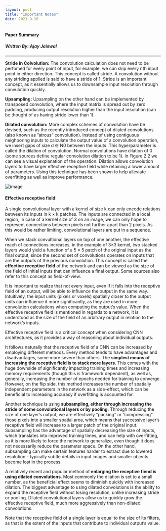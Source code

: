 ```yaml
---
layout: post
title: "Important Notes"
date: 2021-9-10
---
```


#### Paper Summary
##### Written By: Ajay Jaiswal
------------------

**Stride in Colvolution:** The convolution calculation does not need to be perfomed for every point of input, for example, we can skip every nth input point in either direction. This concept is called stride. A convolution without any striding applied is said to have a stride of 1. Stride is an important concept, as it essentially allows us to downsample input resolution through convulution quickly.

**Upsampling:** Upsampling on the other hand can be implemented by transposed convolution, where
the input matrix is spread out by zero padding, producing output resolution higher than
the input resolution (can be thought of as having stride lower than 1).

**Dilated convolution:** More complex schemes of convolution have be devised, such as the recently introduced
concept of dilated convolutions (also known as ”atrous” convolution). Instead of using
contiguous neighboring inputs to calculate the output value of a convolution operation,
we insert gaps of size d ∈ N0 between the inputs. This hyperparameter is called the
dilation of convolution. Normal convolutions have dilation of 0 (some sources define
regular convolution dilation to be 1). In Figure 2.2 we can see a visual explanation of the
operation. Dilation allows convolution layers to have larger effective receptive field while
retaining a lower amount of parameters. Using this technique has been shown to help
alleviate overfitting as well as improve performance.

![image](https://user-images.githubusercontent.com/6660499/132966596-deb6297d-e927-4461-be7e-8aae899c6217.png)

#### Effective receptive field
A single convolutional layer with a kernel of size k can only encode relations between its
inputs in k × k patches. The inputs are connected in a local region, in case of a kernel size of 3 on an image, we can only hope to represent connections between pixels not further apart than 2 pixels. As this would be rather limiting, convolutional layers are put in a
sequence.

When we stack convultional layers on top of one another, the effective reach of connections increases, in the example of 3×3 kernel, two stacked layers would yield a function of a 5 × 5 patch of the original input as the final output, since the second set of convolutions operates on inputs that are the outputs of the previous convolution. This concept is called the **effective receptive field** of the network and can be viewed as the size of
the field of initial inputs that can influence a final output. Some sources also refer to this
concept as field-of-view.


It is important to realize that not every input, even if it falls into the receptive field
of an output, will be able to influence the output in the same way. Intuitively, the input units (pixels or voxels) spatially closer to the output units
can influence it more significantly, as they are used in more convolution calculations when
computing the output’s value. When the effective receptive field is mentioned in regards
to a network, it is understood as the size of the field of an arbitrary output in relation to
the network’s inputs.

Effective receptive field is a critical concept when considering CNN architectures, as it
provides a way of reasoning about individual outputs.

It follows naturally that the receptive field of a CNN can be increased by employing
different methods. Every method tends to have advantages and disadvantages, some
more severe than others. The **simplest means of increasing the receptive field is to stack
more layers**. This comes with the huge downside of significantly impacting training times
and increasing memory requirements (though this is framework dependent), as well as,
generally, increasing the number of epochs needed for training to converge. However, on
the flip side, this method increases the number of spatially independent parameters in the
network as a side-effect, which can be beneficial to increasing accuracy if overfitting is
accounted for.

Another technique is using **subsampling, either through increasing the stride of some
convolutional layers or by pooling**. Through reducing the size of one layer’s output, we are effectively ”packing” or ”compressing” those pixels into a smaller spatial area, which means that successive layer’s receptive field will increase to a larger patch of the original
input. Subsampling has the advantage of spatially decreasing the size of inputs, which
translates into improved training times, and can help with overfitting, as it is more likely to
force the network to generalize, even though it does not necessarily reduce the parameter
space. On the other hand, subsampling can make certain features harder to extract due
to lowered resolution - typically subtle details in input images and smaller objects become
lost in the process.

A relatively recent and popular method of **enlarging the receptive fiend is using dilated
convolutions**. Most commonly the dilation is set to a small number, as the beneficial effect
seems to diminish quickly with increased dilation. The biggest advantage to using dilated
convolutions is the ability to expand the receptive field without losing resolution, unlike
increasing stride or pooling. Dilated convolutional layers allow us to quickly grow the
effective receptive field, much more aggressively than non-dilated convolutions.

Note that the receptive field of a single layer is equal to the size of its filters, as that
is the extent of the inputs that contribute to individual output’s value.
